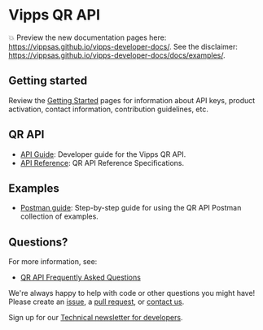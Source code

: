 <!-- START_METADATA
---
title: Introduction
sidebar_position: 1
---
END_METADATA -->

# Vipps QR API

<!-- START_COMMENT -->

💥 Preview the new documentation pages here: <https://vippsas.github.io/vipps-developer-docs/>.
See the disclaimer: <https://vippsas.github.io/vipps-developer-docs/docs/examples/>.

<!-- END_COMMENT -->

## Getting started

Review the [Getting Started](https://github.com/vippsas/vipps-developers/blob/master/vipps-getting-started.md) pages for information about API keys, product activation, contact information, contribution guidelines, etc.

## QR API

* [API Guide](vipps-qr-api.md): Developer guide for the Vipps QR API.
* [API Reference](https://vippsas.github.io/vipps-developer-docs/api/qr): QR API Reference Specifications.

## Examples

* [Postman guide](vipps-qr-api-quick-start.md):  Step-by-step guide for using the QR API Postman collection of examples.

## Questions?

For more information, see:

* [QR API Frequently Asked Questions](vipps-qr-api-faq.md)

We're always happy to help with code or other questions you might have!
Please create an [issue](https://github.com/vippsas/vipps-ecom-api/issues),
a [pull request](https://github.com/vippsas/vipps-ecom-api/pulls),
or [contact us](https://github.com/vippsas/vipps-developers/blob/master/contact.md).

Sign up for our [Technical newsletter for developers](https://github.com/vippsas/vipps-developers/tree/master/newsletters).
